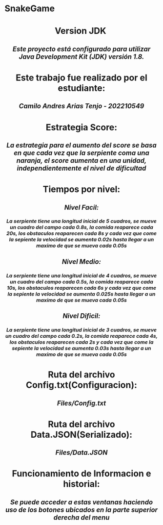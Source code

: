 # SnakeGame
<h1 align="center"> Version JDK </h1>
<h2 align="center"> <em>Este proyecto está configurado para utilizar Java Development Kit (JDK) versión 1.8.</em> </h2>
<h1 align="center"> Este trabajo fue realizado por el estudiante:</h1>
<h2 align="center"> <em>Camilo Andres Arias Tenjo - 202210549</em> </h2>
<h1 align="center"> Estrategia Score:</h1>
<h2 align="center"> <em>La estrategia para el aumento del score se basa en que cada vez que la serpiente coma una naranja, el score aumenta en una unidad, independientemente el nivel de dificultad</em> </h2>
<h1 align="center"> Tiempos por nivel:</h1>
<h2 align="center"> <em>Nivel Facil:</em> </h2>
<h3 align="center"> <em>La serpiente tiene una longitud inicial de 5 cuadros, se mueve un cuadro del campo cada 0.8s, la comida reaparece cada 20s, los obstaculos reaparecen cada 8s y cada vez que come la sepiente la velocidad se aumenta 0.02s hasta llegar a un maximo de que se mueva cada 0.05s</em> </h3>
<h2 align="center"> <em>Nivel Medio:</em> </h2>
<h3 align="center"> <em>La serpiente tiene una longitud inicial de 4 cuadros, se mueve un cuadro del campo cada 0.5s, la comida reaparece cada 10s, los obstaculos reaparecen cada 6s y cada vez que come la sepiente la velocidad se aumenta 0.025s hasta llegar a un maximo de que se mueva cada 0.05s</em> </h3>
<h2 align="center"> <em>Nivel Dificil:</em> </h2>
<h3 align="center"> <em>La serpiente tiene una longitud inicial de 3 cuadros, se mueve un cuadro del campo cada 0.2s, la comida reaparece cada 4s, los obstaculos reaparecen cada 2s y cada vez que come la sepiente la velocidad se aumenta 0.03s hasta llegar a un maximo de que se mueva cada 0.05s</em> </h3>
<h1 align="center"> Ruta del archivo Config.txt(Configuracion):</h1>
<h2 align="center"> <em>Files/Config.txt</em> </h2>
<h1 align="center"> Ruta del archivo Data.JSON(Serializado):</h1>
<h2 align="center"> <em>Files/Data.JSON</em> </h2>
<h1 align="center"> Funcionamiento de Informacion e historial:</h1>
<h2 align="center"> <em>Se puede acceder a estas ventanas haciendo uso de los botones ubicados en la parte superior derecha del menu</em> </h2>
